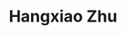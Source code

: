 ---
# Display name
title: Hangxiao Zhu

# Full Name (for SEO)
first_name: Hangxiao
last_name: Zhu

# Is this the primary user of the site?
superuser: false

# Role/position
role: PhD Student (2024 Fall)

# Organizations/Affiliations
organizations:
  - name: Taxes A&M University
    url: ''

external_link: https://flypig23.github.io/

# Highlight the author in author lists? (true/false)
highlight_name: false

# Organizational groups that you belong to (for People widget)
#   Set this to `[]` or comment out if you are not using People widget.
user_groups:
  - Alumni

start_date: 202408
---